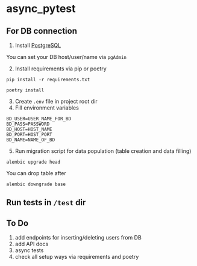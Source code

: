 # async_pytest

## For DB connection

1. Install [PostgreSQL](https://www.postgresql.org/download/)

You can set your DB host/user/name via `pgAdmin`

2. Install requirements via pip or poetry
```shell
pip install -r requirements.txt
```

```shell
poetry install
```

3. Create `.env` file in project root dir
4. Fill environment variables
```shell
BD_USER=USER_NAME_FOR_BD
BD_PASS=PASSWORD
BD_HOST=HOST_NAME
BD_PORT=HOST_PORT
BD_NAME=NAME_OF_BD
```

5. Run migration script for data population (table creation and data filling)

```shell
alembic upgrade head
```

You can drop table after

```shell
alembic downgrade base
```

## Run tests in `/test` dir

## To Do
1. add endpoints for inserting/deleting users from DB
2. add API docs
3. async tests
4. check all setup ways via requirements and poetry 
